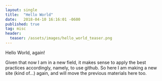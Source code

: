 ```yaml
---
layout: single
title:  "Hello World"
date:   2018-04-10 16:16:01 -0600
published: true
tag: misc
header:
  teaser: /assets/images/hello_world_teaser.png
---
```

Hello World, again! 

Given that now I am in a new field, it makes sense to apply the best practices accordingly, namely, to use github. So here I am making a new site (kind of...) again, and will move the previous materials here too.